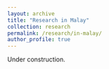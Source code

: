 ```yaml
---
layout: archive
title: "Research in Malay"
collection: research
permalink: /research/in-malay/
author_profile: true
---
```


Under construction.

